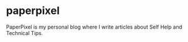 # paperpixel
PaperPixel is my personal blog where I write articles about Self Help and Technical Tips.
